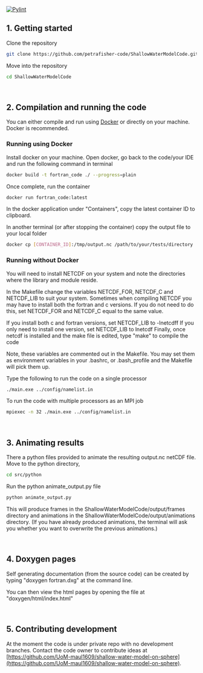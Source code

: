[![Pylint](https://github.com/petrafisher-code/ShallowWaterModelCode/actions/workflows/pylint.yml/badge.svg)](https://github.com/petrafisher-code/ShallowWaterModelCode/actions/workflows/pylint.yml)

## 1. Getting started
Clone the repository
```bash
git clone https://github.com/petrafisher-code/ShallowWaterModelCode.git
```

Move into the repository
```bash
cd ShallowWaterModelCode
```

<br>

## 2. Compilation and running the code

You can either compile and run using [Docker](https://www.docker.com/get-started/) or directly on your machine.
Docker is recommended. 

### Running using Docker
Install docker on your machine. Open docker, go back to the code/your IDE and run
the following command in terminal

```bash
docker build -t fortran_code ./ --progress=plain
```

Once complete, run the container
```bash
docker run fortran_code:latest
```

In the docker application under "Containers", copy the latest container ID to clipboard.

In another terminal (or after stopping the container) copy the output file to your local folder
```bash
docker cp [CONTAINER_ID]:/tmp/output.nc /path/to/your/tests/directory
```

### Running without Docker

You will need to install NETCDF on your system and note the directories where the 
library and module reside. 

In the Makefile change the variables NETCDF_FOR, NETCDF_C and NETCDF_LIB to suit 
your system. Sometimes when compiling NETCDF you may have to install both the 
fortran and c versions. If you do not need to do this, set NETCDF_FOR and NETCDF_C
equal to the same value. 

If you install both c and fortran versions, set NETCDF_LIB to -lnetcdff
If you only need to install one version, set NETCDF_LIB to lnetcdf
Finally, once netcdf is installed and the make file is edited, type "make" to compile
the code

Note, these variables are commented out in the Makefile. You may set them as environment
variables in your .bashrc, or .bash_profile and the Makefile will pick them up.

Type the following to run the code on a single processor
```bash
./main.exe ../config/namelist.in
```
To run the code with multiple processors as an MPI job
```bash
mpiexec -n 32 ./main.exe ../config/namelist.in
```

<br>

## 3. Animating results
There a python files provided to animate the resulting output.nc netCDF file. 
Move to the python directory,
```bash
cd src/python
```

Run the python animate_output.py file
```bash
python animate_output.py
```

This will produce frames in the ShallowWaterModelCode/output/frames directory
and animations in the ShallowWaterModelCode/output/animations directory.
(If you have already produced animations, the terminal will ask you whether you
want to overwrite the previous animations.)

<br>


## 4. Doxygen pages
Self generating documentation (from the source code) can be created by typing
"doxygen fortran.dxg" at the command line.

You can then view the html pages by opening the file at "doxygen/html/index.html"

<br>

## 5. Contributing development
At the moment the code is under private repo with no development branches. Contact 
the code owner to contribute ideas at 
[https://github.com/UoM-maul1609/shallow-water-model-on-sphere](https://github.com/UoM-maul1609/shallow-water-model-on-sphere).

<br>
